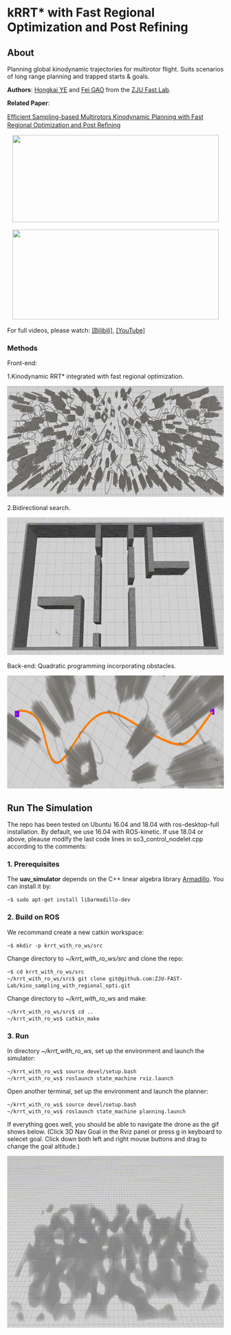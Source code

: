 # kRRT* with Fast Regional Optimization and Post Refining

##  About
Planning global kinodynamic trajectories for multirotor flight. 
Suits scenarios of long range planning and trapped starts & goals.

__Authors__: [Hongkai YE](https://kyleyehh.github.io/) and [Fei GAO](https://ustfei.com/) from the [ZJU Fast Lab](http://www.kivact.com/).

__Related Paper__:

[Efﬁcient Sampling-based Multirotors Kinodynamic Planning with Fast Regional Optimization and Post Reﬁning](https://github.com/ZJU-FAST-Lab/kino_sampling_with_regional_opti/blob/main/misc/draft.pdf)

<p align="center">
  <img src="misc/392_2x.gif" width = "480" height = "203"/>
</p>

<p align="center">
  <img src="misc/trap3.gif" width = "480" height = "209"/>
</p>

For full videos, please watch:
[[Bilibili]](https://www.bilibili.com/video/BV1sq4y1D73J/), 
[[YouTube]](https://www.youtube.com/watch?v=1VMAB_p2uqs&t=1s)

### Methods
Front-end: 

1.Kinodynamic RRT* integrated with fast regional optimization. 
<p align="center">
  <img src="misc/front-end-vis.gif" width = "900" height = "258"/>
</p>

2.Bidirectional search.
<p align="center">
  <img src="misc/bitree_growing_Trim_Slomo.gif" width = "684" height = "320"/>
</p>

Back-end: Quadratic programming incorporating obstacles.
<p align="center">
  <img src="misc/back-end-vis.gif" width = "708" height = "263"/>
</p>


## Run The Simulation
The repo has been tested on Ubuntu 16.04 and 18.04 with ros-desktop-full installation.
By default, we use 16.04 with ROS-kinetic. If use 18.04 or above, pleause modify the last code lines in so3_control_nodelet.cpp according to the comments:

### 1. Prerequisites
The __uav_simulator__ depends on the C++ linear algebra library [Armadillo](http://arma.sourceforge.net/). You can install it by:
```
~$ sudo apt-get install libarmadillo-dev
``` 
### 2. Build on ROS
We recommand create a new catkin workspace:
```
~$ mkdir -p krrt_with_ro_ws/src
```
Change directory to _~/krrt_with_ro_ws/src_ and clone the repo:
```
~$ cd krrt_with_ro_ws/src
~/krrt_with_ro_ws/src$ git clone git@github.com:ZJU-FAST-Lab/kino_sampling_with_regional_opti.git
```
Change directory to _~/krrt_with_ro_ws_ and make:
```
~/krrt_with_ro_ws/src$ cd ..
~/krrt_with_ro_ws$ catkin_make
```

### 3. Run 
In directory _~/krrt_with_ro_ws_, set up the environment and launch the simulator:
```
~/krrt_with_ro_ws$ source devel/setup.bash
~/krrt_with_ro_ws$ roslaunch state_machine rviz.launch
```

Open another terminal, set up the environment and launch the planner:
```
~/krrt_with_ro_ws$ source devel/setup.bash
~/krrt_with_ro_ws$ roslaunch state_machine planning.launch
```
If everything goes well, you should be able to navigate the drone as the gif shows below. (Click 3D Nav Goal in the Rviz panel or press g in keyboard to selecet goal. Click down both left and right mouse buttons and drag to change the goal altitude.)

<p align="center">
  <img src="misc/fly_sim_3x.gif" width = "803" height = "400"/>
</p>
